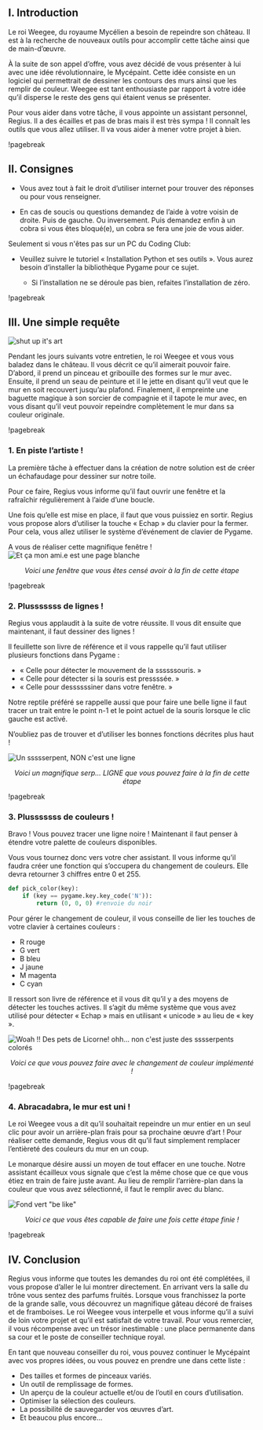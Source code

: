 ##  I. Introduction

Le roi Weegee, du royaume Mycélien a besoin de repeindre son château. Il est à la recherche
de nouveaux outils pour accomplir cette tâche ainsi que de main-d’œuvre.

À la suite de son appel d’offre, vous avez décidé de vous présenter à lui avec une idée
révolutionnaire, le Mycépaint. Cette idée consiste en un logiciel qui permettrait de dessiner les
contours des murs ainsi que les remplir de couleur. Weegee est tant enthousiaste par rapport
à votre idée qu’il disperse le reste des gens qui étaient venus se présenter.

Pour vous aider dans votre tâche, il vous appointe un assistant personnel, Regius. Il a
des écailles et pas de bras mais il est très sympa ! Il connaît les outils que vous allez utiliser. Il
va vous aider à mener votre projet à bien.

!pagebreak

## II. Consignes

* Vous avez tout à fait le droit d’utiliser internet pour trouver des réponses ou pour vous
renseigner.

* En cas de soucis ou questions demandez de l’aide à votre voisin de droite. Puis de gauche. Ou inversement. Puis demandez enfin à un cobra si vous êtes bloqué(e), un
cobra se fera une joie de vous aider.

Seulement si vous n'êtes pas sur un PC du Coding Club:

* Veuillez suivre le tutoriel « Installation Python et ses outils ». Vous
aurez besoin d’installer la bibliothèque Pygame pour ce sujet.

  * Si l’installation ne se déroule pas bien, refaites l’installation de zéro.

!pagebreak

## III. Une simple requête

![shut up it's art](assets/art.png)

Pendant les jours suivants votre entretien, le roi Weegee et vous vous baladez dans le
château. Il vous décrit ce qu’il aimerait pouvoir faire. D’abord, il prend un pinceau et gribouille
des formes sur le mur avec. Ensuite, il prend un seau de peinture et il le jette en disant qu’il
veut que le mur en soit recouvert jusqu’au plafond. Finalement, il empreinte une baguette
magique à son sorcier de compagnie et il tapote le mur avec, en vous disant qu’il veut pouvoir
repeindre complètement le mur dans sa couleur originale.

!pagebreak

### 1. En piste l’artiste !

La première tâche à effectuer dans la création de notre solution est de créer un
échafaudage pour dessiner sur notre toile.

Pour ce faire, Regius vous informe qu’il faut ouvrir une fenêtre et la rafraîchir régulièrement
à l’aide d’une boucle.

Une fois qu’elle est mise en place, il faut que vous puissiez en sortir. Regius vous propose
alors d’utiliser la touche « Echap » du clavier pour la fermer. Pour cela, vous allez utiliser le
système d’événement de clavier de Pygame.

A vous de réaliser cette magnifique fenêtre !
![Et ça mon ami.e est une page blanche](assets/white_screen.png)<center>*Voici une fenêtre que vous êtes censé avoir à la fin de cette étape*</center>

!pagebreak

### 2. Plusssssss de lignes !

Regius vous applaudit à la suite de votre réussite. Il vous dit ensuite que maintenant, il faut
dessiner des lignes !

Il feuillette son livre de référence et il vous rappelle qu’il faut utiliser plusieurs fonctions
dans Pygame :

* « Celle pour détecter le mouvement de la ssssssouris. »
* « Celle pour détecter si la souris est pressssée. »
* « Celle pour dessssssiner dans votre fenêtre. »

Notre reptile préféré se rappelle aussi que pour faire une belle ligne il faut tracer un trait
entre le point n-1 et le point actuel de la souris lorsque le clic gauche est activé.

N’oubliez pas de trouver et d’utiliser les bonnes fonctions décrites plus haut !

![Un ssssserpent, NON c'est une ligne](assets/black_line.png)<center>*Voici un magnifique serp... LIGNE que vous pouvez faire à la fin de cette étape*</center>

!pagebreak

### 3. Plusssssss de couleurs !

Bravo ! Vous pouvez tracer une ligne noire ! Maintenant il faut penser à étendre votre
palette de couleurs disponibles.

Vous vous tournez donc vers votre cher assistant. Il vous informe qu’il faudra créer une
fonction qui s’occupera du changement de couleurs. Elle devra retourner 3 chiffres entre 0 et
255.

``` python
def pick_color(key):
    if (key == pygame.key.key_code('N')):
        return (0, 0, 0) #renvoie du noir
```

Pour gérer le changement de couleur, il vous conseille de lier les touches de votre clavier
à certaines couleurs :

* R rouge
* G vert
* B bleu
* J jaune
* M magenta
* C cyan

Il ressort son livre de référence et il vous dit qu’il y a des moyens de détecter les touches
actives. Il s’agit du même système que vous avez utilisé pour détecter « Echap » mais en
utilisant « unicode » au lieu de « key ».

![Woah !! Des pets de Licorne! ohh... non c'est juste des sssserpents colorés](assets/rainbow_lines.png)<center>*Voici ce que vous pouvez faire avec le changement de couleur implémenté !*</center>

!pagebreak

### 4. Abracadabra, le mur est uni !

Le roi Weegee vous a dit qu’il souhaitait repeindre un mur entier en un seul clic pour avoir
un arrière-plan frais pour sa prochaine œuvre d’art ! Pour réaliser cette demande, Regius vous
dit qu’il faut simplement remplacer l’entièreté des couleurs du mur en un coup.

Le monarque désire aussi un moyen de tout effacer en une touche. Notre assistant écailleux
vous signale que c’est la même chose que ce que vous étiez en train de faire juste avant. Au
lieu de remplir l’arrière-plan dans la couleur que vous avez sélectionné, il faut le remplir avec
du blanc.

![Fond vert "be like"](assets/green_screen.png)<center>*Voici ce que vous êtes capable de faire une fois cette étape finie !*</center>

!pagebreak

## IV. Conclusion

Regius vous informe que toutes les demandes du roi ont été complétées, il vous propose
d’aller le lui montrer directement. En arrivant vers la salle du trône vous sentez des parfums
fruités. Lorsque vous franchissez la porte de la grande salle, vous découvrez un magnifique
gâteau décoré de fraises et de framboises. Le roi Weegee vous interpelle et vous informe qu’il
a suivi de loin votre projet et qu’il est satisfait de votre travail. Pour vous remercier, il vous
récompense avec un trésor inestimable : une place permanente dans sa cour et le poste de
conseiller technique royal.

En tant que nouveau conseiller du roi, vous pouvez continuer le Mycépaint avec vos propres
idées, ou vous pouvez en prendre une dans cette liste :

* Des tailles et formes de pinceaux variés.
* Un outil de remplissage de formes.
* Un aperçu de la couleur actuelle et/ou de l’outil en cours d’utilisation.
* Optimiser la sélection des couleurs.
* La possibilité de sauvegarder vos œuvres d’art.
* Et beaucou plus encore...
